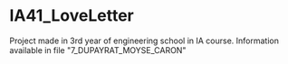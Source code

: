 # IA41_LoveLetter

Project made in 3rd year of engineering school in IA course. 
Information available in file "7_DUPAYRAT_MOYSE_CARON"
